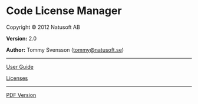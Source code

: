 # Code License Manager

Copyright © 2012 Natusoft AB

__Version:__ 2.0

__Author:__ Tommy Svensson (tommy@natusoft.se)

---

[User Guide](https://github.com/tombensve/CodeLicenseManager/blob/master/CodeLicenseManager-documentation/docs/UserGuide.md)

[Licenses](https://github.com/tombensve/CodeLicenseManager/blob/master/CodeLicenseManager-documentation/docs/licenses.md)

---

[PDF Version](https://github.com/tombensve/CodeLicenseManager/blob/master/CodeLicenseManager-documentation/docs/CLM-User-Guide.pdf)
